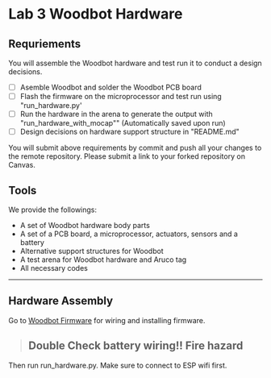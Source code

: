 # Lab 3 Woodbot Hardware


## Requriements
You will assemble the Woodbot hardware and test run it to conduct a design decisions. 

- [ ] Asemble Woodbot and solder the Woodbot PCB board 
- [ ] Flash the firmware on the microprocessor and test run using "run_hardware.py'
- [ ] Run the hardware in the arena to generate the output with "run_hardware_with_mocap"" (Automatically saved upon run)
- [ ] Design decisions on hardware support structure in "README.md"

You will submit above requirements by commit and push all your changes to the remote repository. 
Please submit a link to your forked repository on Canvas.


## Tools
We provide the followings:
- A set of Woodbot hardware body parts
- A set of a PCB board, a microprocessor, actuators, sensors and a battery 
- Alternative support structures for Woodbot
- A test arena for Woodbot hardware and Aruco tag
- All necessary codes

***


## Hardware Assembly
Go to [Woodbot Firmware](https://git.uclalemur.com/capstone/lab/paperbot) for wiring and installing firmware.

>## Double Check battery wiring!! Fire hazard
 
Then run run_hardware.py. Make sure to connect to ESP wifi first.


